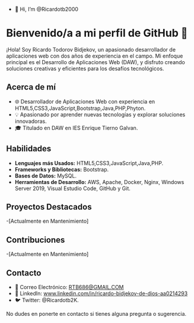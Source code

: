 - 👋 Hi, I’m @Ricardotb2000
# Bienvenido/a a mi perfil de GitHub 👋

¡Hola! Soy Ricardo Todorov Bidjekov, un apasionado desarrollador de aplicaciones web con dos años de experiencia en el campo. Mi enfoque principal 
es el Desarrollo de Aplicaciones Web (DAW), y disfruto creando soluciones creativas y eficientes para los desafíos tecnológicos.

## Acerca de mí
- 🌐 Desarrollador de Aplicaciones Web con experiencia en HTML5,CSS3,JavaScript,Bootstrap,Java,PHP,Phyton.
- 💡 Apasionado por aprender nuevas tecnologías y explorar soluciones innovadoras.
- 🎓 Titulado en DAW en IES Enrique Tierno Galvan.

## Habilidades
- **Lenguajes más Usados:** HTML5,CSS3,JavaScript,Java,PHP.
- **Frameworks y Bibliotecas:** Bootstrap.
- **Bases de Datos:** MySQL.
- **Herramientas de Desarrollo:** AWS, Apache, Docker, Nginx, Windows Server 2019, Visual Estudio Code, GitHub y Git.

## Proyectos Destacados
-[Actualmente en Mantenimiento]

## Contribuciones
-[Actualmente en Mantenimiento]

## Contacto
- 📧 Correo Electrónico: RTB686@GMAIL.COM
- 💼 LinkedIn: www.linkedin.com/in/ricardo-bidjekov-de-dios-aa0214293
- 🐦 Twitter: @Ricardotb2K.

No dudes en ponerte en contacto si tienes alguna pregunta o sugerencia.
